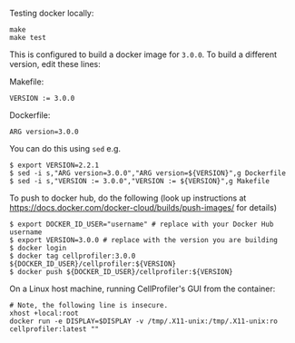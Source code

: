 Testing docker locally:

    make
    make test

This is configured to build a docker image for `3.0.0`. To build a different version, edit these lines:

Makefile:

    VERSION := 3.0.0

Dockerfile:

    ARG version=3.0.0
    
You can do this using `sed` e.g.
    
    $ export VERSION=2.2.1
    $ sed -i s,"ARG version=3.0.0","ARG version=${VERSION}",g Dockerfile
    $ sed -i s,"VERSION := 3.0.0","VERSION := ${VERSION}",g Makefile

To push to docker hub, do the following (look up instructions at https://docs.docker.com/docker-cloud/builds/push-images/ for details)

    $ export DOCKER_ID_USER="username" # replace with your Docker Hub username 
    $ export VERSION=3.0.0 # replace with the version you are building
    $ docker login
    $ docker tag cellprofiler:3.0.0 ${DOCKER_ID_USER}/cellprofiler:${VERSION} 
    $ docker push ${DOCKER_ID_USER}/cellprofiler:${VERSION} 

On a Linux host machine, running CellProfiler's GUI from the container:

    # Note, the following line is insecure.
    xhost +local:root
    docker run -e DISPLAY=$DISPLAY -v /tmp/.X11-unix:/tmp/.X11-unix:ro cellprofiler:latest ""
